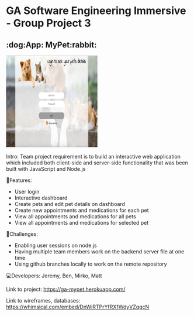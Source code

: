 <h1>GA Software Engineering Immersive - Group Project 3</h1>

<h2>:dog:App: MyPet:rabbit:</h2>

<img src="login.jpg" width="250" height="250">

Intro:
Team project requirement is to build an interactive web application which included both client-side and server-side functionality that was been built with JavaScript and Node.js

:key:Features:
  - User login
  - Interactive dashboard 
  - Create pets and edit pet details on dashboard
  - Create new appointments and medications for each pet
  - View all appointments and medications for all pets
  - View all appointments and medications for selected pet
  
:rocket:Challenges:
  - Enabling user sessions on node.js
  - Having multiple team members work on the backend server file at one time
  - Using github branches locally to work on the remote repository

:computer:Developers: Jeremy, Ben, Mirko, Matt

Link to project: https://ga-mypet.herokuapp.com/

Link to wireframes, databases: https://whimsical.com/embed/DnWiRTPrYfRX1WdyVZqgcN
